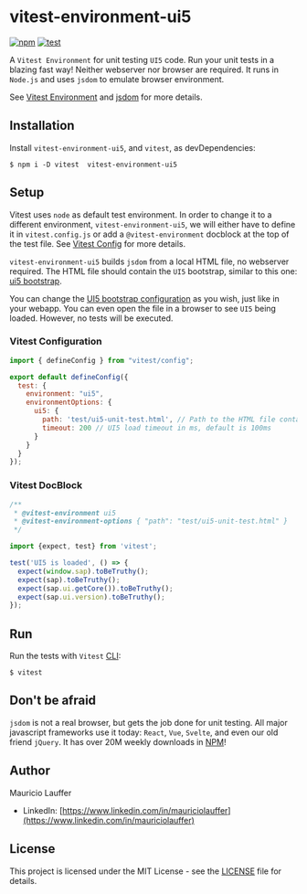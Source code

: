 # vitest-environment-ui5

[![npm](https://img.shields.io/npm/v/vitest-environment-ui5)](https://www.npmjs.com/package/vitest-environment-ui5) [![test](https://github.com/mauriciolauffer/vitest-environment-ui5/actions/workflows/test.yml/badge.svg)](https://github.com/mauriciolauffer/vitest-environment-ui5/actions/workflows/test.yml)

A `Vitest Environment` for unit testing `UI5` code. Run your unit tests in a blazing fast way! Neither webserver nor browser are required. It runs in `Node.js` and uses `jsdom` to emulate browser environment.

See [Vitest Environment](https://vitest.dev/guide/environment.html) and [jsdom](https://github.com/jsdom/jsdom) for more details.

## Installation

Install `vitest-environment-ui5`, and `vitest`, as devDependencies:

```shell
$ npm i -D vitest  vitest-environment-ui5
```

## Setup

Vitest uses `node` as default test environment. In order to change it to a different environment, `vitest-environment-ui5`, we will either have to define it in `vitest.config.js` or add a `@vitest-environment` docblock at the top of the test file. See [Vitest Config](https://vitest.dev/config/#environment) for more details.

`vitest-environment-ui5` builds `jsdom` from a local HTML file, no webserver required. The HTML file should contain the `UI5` bootstrap, similar to this one: [ui5 bootstrap](test/fixtures/ui5-unit-test.html).

You can change the [UI5 bootstrap configuration](https://sapui5.hana.ondemand.com/sdk/#/topic/a04b0d10fb494d1cb722b9e341b584ba) as you wish, just like in your webapp. You can even open the file in a browser to see `UI5` being loaded. However, no tests will be executed.

### Vitest Configuration

```js
import { defineConfig } from "vitest/config";

export default defineConfig({
  test: {
    environment: "ui5",
    environmentOptions: {
      ui5: {
        path: 'test/ui5-unit-test.html', // Path to the HTML file containing UI5 bootstrap
        timeout: 200 // UI5 load timeout in ms, default is 100ms
      }
    }
  }
});
```

### Vitest DocBlock

```js
/**
 * @vitest-environment ui5
 * @vitest-environment-options { "path": "test/ui5-unit-test.html" }
 */

import {expect, test} from 'vitest';

test('UI5 is loaded', () => {
  expect(window.sap).toBeTruthy();
  expect(sap).toBeTruthy();
  expect(sap.ui.getCore()).toBeTruthy();
  expect(sap.ui.version).toBeTruthy();
});
```

## Run

Run the tests with `Vitest` [CLI](https://vitest.dev/guide/cli.html):

```shell
$ vitest
```

## Don't be afraid

`jsdom` is not a real browser, but gets the job done for unit testing. All major javascript frameworks use it today: `React`, `Vue`, `Svelte`, and even our old friend `jQuery`. It has over 20M weekly downloads in [NPM](https://www.npmjs.com/package/jsdom)!

## Author

Mauricio Lauffer

* LinkedIn: [https://www.linkedin.com/in/mauriciolauffer](https://www.linkedin.com/in/mauriciolauffer)

## License

This project is licensed under the MIT License - see the [LICENSE](LICENSE) file for details.

